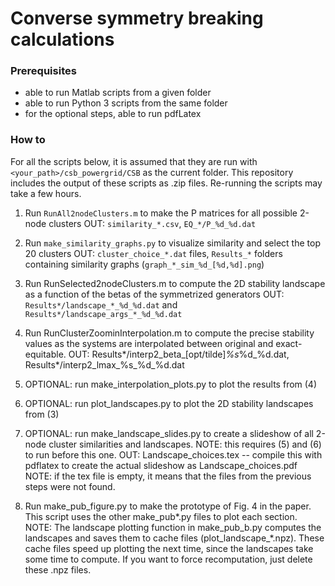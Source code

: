 # Converse symmetry breaking calculations

### Prerequisites
- able to run Matlab scripts from a given folder
- able to run Python 3 scripts from the same folder
- for the optional steps, able to run pdfLatex 

### How to

For all the scripts below, it is assumed that they are run with `<your_path>/csb_powergrid/CSB` as the current folder.
This repository includes the output of these scripts as .zip files. Re-running the scripts may take a few hours.

1) Run `RunAll2nodeClusters.m` to make the P matrices for all possible 2-node clusters
	OUT: `similarity_*.csv`, `EQ_*/P_%d_%d.dat`

2) Run `make_similarity_graphs.py` to visualize similarity and select the top 20 clusters
	OUT: `cluster_choice_*.dat` files, `Results_*` folders containing similarity graphs (`graph_*_sim_%d_[%d,%d].png`)

3) Run RunSelected2nodeClusters.m to compute the 2D stability landscape as a function of the betas of the symmetrized generators
	OUT: `Results*/landscape_*_%d_%d.dat` and `Results*/landscape_args_*_%d_%d.dat`

4) Run RunClusterZoominInterpolation.m to compute the precise stability values as the systems are interpolated between
	original and exact-equitable.
	OUT: Results*/interp2_beta_[opt/tilde]_%s_%d_%d.dat, Results*/interp2_lmax_%s_%d_%d.dat

5) OPTIONAL: run make_interpolation_plots.py to plot the results from (4)

6) OPTIONAL: run plot_landscapes.py to plot the 2D stability landscapes from (3)

7) OPTIONAL: run make_landscape_slides.py to create a slideshow of all 2-node cluster similarities and landscapes.
	NOTE: this requires (5) and (6) to run before this one.
	OUT: Landscape_choices.tex -- compile this with pdflatex to create the actual slideshow as Landscape_choices.pdf
	NOTE: if the tex file is empty, it means that the files from the previous steps were not found.

8) Run make_pub_figure.py to make the prototype of Fig. 4 in the paper. This script uses the other make_pub*.py files to plot each section.
	NOTE: The landscape plotting function in make_pub_b.py computes the landscapes and saves them to cache files (plot_landscape_*.npz).
	      These cache files speed up plotting the next time, since the landscapes take some time to compute. 
              If you want to force recomputation, just delete these .npz files.
